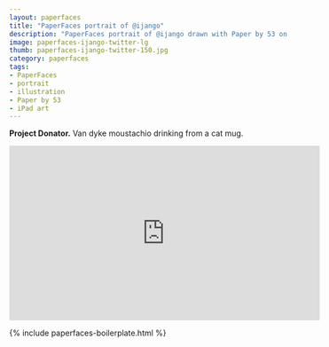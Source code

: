 ```yaml
---
layout: paperfaces
title: "PaperFaces portrait of @ijango"
description: "PaperFaces portrait of @ijango drawn with Paper by 53 on an iPad."
image: paperfaces-ijango-twitter-lg
thumb: paperfaces-ijango-twitter-150.jpg
category: paperfaces
tags: 
- PaperFaces
- portrait
- illustration
- Paper by 53
- iPad art
---
```


**Project Donator.** Van dyke moustachio drinking from a cat mug.

<iframe width="560" height="315" src="http://www.youtube.com/embed/9XA2_0nysm8" frameborder="0"> </iframe>

{% include paperfaces-boilerplate.html %}